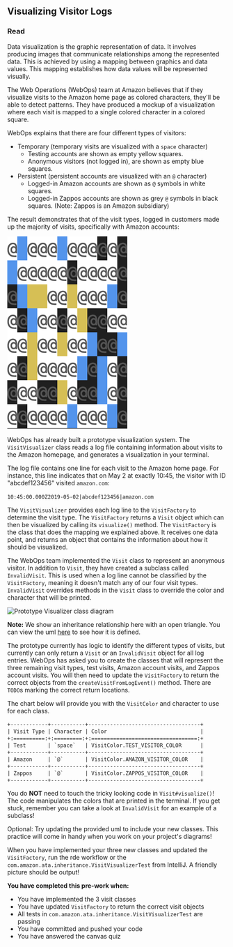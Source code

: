 ## Visualizing Visitor Logs

### Read

Data visualization is the graphic representation of data. It involves producing images 
that communicate relationships among the represented data. This is achieved by using a
mapping between graphics and data values. This mapping establishes how data 
values will be represented visually.

The Web Operations (WebOps) team at Amazon believes that if they visualize visits to the
Amazon home page as colored characters, they'll be able to detect patterns.
They have produced a mockup of a visualization where each visit is mapped to a single
colored character in a colored square. 

WebOps explains that there are four different types of visitors:
* Temporary (temporary visits are visualized with a `space` character)
  * Testing accounts are shown as empty yellow squares.
  * Anonymous visitors (not logged in), are shown as empty blue squares.
* Persistent (persistent accounts are visualized with an `@` character)
  * Logged-in Amazon accounts are shown as `@` symbols in white squares.
  * Logged-in Zappos accounts are shown as grey `@` symbols in black squares. 
    (Note: Zappos is an Amazon subsidiary)
    
The result demonstrates that of the visit types, logged in customers made up the majority
of visits, specifically with Amazon accounts:

![Sample Visualization](./resources/sample_visit_visualization.png)

WebOps has already built a prototype visualization system. The `VisitVisualizer` class
reads a log file containing information about visits to the Amazon homepage, and generates
a visualization in your terminal. 

The log file contains one line for each visit to the Amazon home page. For instance, this line indicates
that on May 2 at exactly 10:45, the visitor with ID "abcdef123456" visited
`amazon.com`:

`10:45:00.000Z2019-05-02|abcdef123456|amazon.com`

The `VisitVisualizer` provides each log line to the `VisitFactory` to determine 
the visit type. The `VisitFactory` returns a `Visit` object which can then
be visualized by calling its `visualize()` method. The `VisitFactory` is the class 
that does the mapping we explained above. It receives one data point, and returns 
an object that contains the information about how it should be visualized.

The WebOps team implemented the `Visit` class to represent an anonymous visitor. In addition
to `Visit`, they have created a subclass called `InvalidVisit`. This is used when a log line
cannot be classified by the `VisitFactory`, meaning it doesn't match any of our four visit 
types. `InvalidVisit` overrides methods in the `Visit` class to override the color and
character that will be printed.


![Prototype Visualizer class diagram](https://tiny.amazon.com/266bys4c/VisitVisualizer)

**Note:** We show an inheritance relationship here with an open triangle. You can view the
uml [here](./VisitVisualizer.puml) to see how it is defined. 

The prototype currently has logic to identify the different types of visits, but currently can
only return a `Visit` or an `InvalidVisit` object for all log entries. 
WebOps has asked you to create the classes that will represent the
three remaining visit types, test visits, Amazon account visits, and Zappos account
visits. You will then need to update the `VisitFactory` to return the correct
objects from the `createVisitFromLogEvent()` method. There are `TODO`s marking the
correct return locations.

The chart below will provide you with the `VisitColor` and character to use for each class.

```
+------------+-----------+------------------------------------+
| Visit Type | Character | Color                              |
+:==========:+:=========:+:==================================:+
| Test       | `space`   | VisitColor.TEST_VISITOR_COLOR      |
+------------+-----------+------------------------------------+
| Amazon     | `@`       | VisitColor.AMAZON_VISITOR_COLOR    |
+------------+-----------+------------------------------------+
| Zappos     | `@`       | VisitColor.ZAPPOS_VISITOR_COLOR    |
+------------+-----------+------------------------------------+
```
You do **NOT** need to touch the tricky looking code in `Visit#visualize()`! The code manipulates
the colors that are printed in the terminal. If you get stuck, remember you can take a 
look at `InvalidVisit` for an example of a subclass!

Optional:
Try updating the provided uml to include your new classes. This practice will come in handy 
when you work on your project's diagrams!

When you have implemented your three new classes and updated the `VisitFactory`, run the
rde workflow or the `com.amazon.ata.inheritance.VisitVisualizerTest` from IntelliJ. A friendly picture should be output!

**You have completed this pre-work when:**
* You have implemented the 3 visit classes
* You have updated `VisitFactory` to return the correct visit objects
* All tests in `com.amazon.ata.inheritance.VisitVisualizerTest` are passing
* You have committed and pushed your code
* You have answered the canvas quiz
